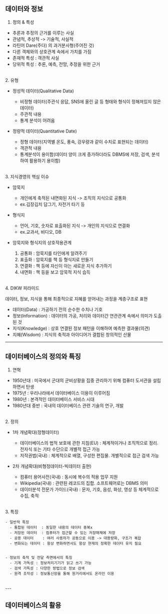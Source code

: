 ## 데이터와 정보
1. 정의 & 특성 <br>


  - 추론과 추정의 근거를 이루는 사실
  - 관념적, 추상적 -> 기술적, 사실적
  - 라틴어 Dare(주다) 의 과거분사형(주어진 것)
  - 다른 객체와의 상호관계 속에서 가치를 가짐
  - 존재적 특성 : 객관적 사실
  - 당위적 특성 : 추론, 예측, 전망, 추정을 위한 근거
<br>
2. 유형 <br>


  - 정성적 데이터(Qualitative Data)
    - 비정형 데이터(주관식 응답, SNS에 올린 글 등 형태와 형식이 정해져있지 않은 데이터)
    - 주관적 내용 
    - 통계 분석이 어려움             

  - 정량적 데이터(Quantitative Date)
    - 정형 데이터(지역별 온도, 풍속, 강우량과 같이 수치로 표현되는 데이터)
    - 객관적 내용
    - 통계분석이 용이함(데이터 양이 크게 증가하더라도 DBMS에 저장, 검색, 분석하여 활용하기 용이함)                
<br>
3. 지식경영의 핵심 이슈


  - 암묵지
    - 개인에게 축적된 내면화된 지식 -> 조직의 지식으로 공통화
    - ex.김장김치 담그기, 자전거 타기 등         

  - 형식지
    - 언어, 기호, 숫자로 표출화된 지식 -> 개인의 지식으로 연결화
    - ex.교과서, 비디오, DB            

  - 암묵지와 형식지의 상호작용관계
    1. 공통화 : 암묵지를 타인에게 알려주기
    2. 표출화 : 암묵지를 책 등 형식지로 만들기
    3. 연결화 : 책 등에 자신이 아는 새로운 지식 추가하기
    4. 내면화 : 책 등을 보고 암묵적 지식 습득            
   <br>
4. DIKW 피라미드

   
  데이터, 정보, 지식을 통해 최종적으로 지혜를 얻어내는 과정을 계층구조로 표현
  - 데이터(Data)      : 가공하기 전의 순수한 수치나 기호
  - 정보(Information) : 데이터의 가공, 처리와 데이터간 연관관계 속에서 의미가 도출된 것
  - 지식(Knowledge)   : 상호 연결된 정보 패턴을 이해하여 예측한 결과물(의견)
  - 지혜(Wisdom)      : 지식의 축적과 아이디어가 결합된 창의적인 산물              



---

## 데이터베이스의 정의와 특징
1. 연혁<br>


  - 1950년대 : 미국에서 군대의 군비상황을 집중 관리하기 위해 컴퓨터 도서관을 설립하면서 탄생
  - 1975년   : 우리나라에서 데이터베이스 이용이 이루어짐
  - 1980년   : 본격적인 데이터베이스 서비스 시대
  - 1980년대 중반 : 국내의 데이터베이스 관련 기술의 연구, 개발              
   <br>
2. 정의<br>


  - 1차 개념확대(정형데이터)
    - 데이터베이스의 법적 보호에 관한 지침(EU) : 체계적이거나 조직적으로 정리. 전자식 또는 기타 수단으로 개별적 접근 가능
    - 저작권법(국내) : 체계적으로 배열, 구성한 편집물. 개별적으로 접근 검색 가능               


  - 2차 개념확대(비형정데이터-빅데이터 출현)
    - 컴퓨터 용어사전(국내) : 동시에 복수의 적용 업무 지원
    - Wikipedia(국내) : 관련된 레코드의 집합. 소프트웨어로는 DBMS 의미
    - 데이터분석 전문가 가이드(국내) : 문자, 기호, 음성, 화상, 영상 등 체계적으로 수집, 축적            
   <br>
  3. 특징   <br>

  
    - 일반적 특징
      - 통합된 데이터  : 동일한 내용의 데이터 중복x
      - 저장된 데이터  : 컴퓨터가 접근할 수 있는 저장매체에 저장
      - 공용 데이터    : 여러 사용자가 공동으로 이용 -> 대용량화, 구조가 복잡
      - 변화되는 데이터 : 항상 변화하면서도 항상 현재의 정확한 데이터 유지 필요                 


    - 정보의 축적 및 전달 측면에서의 특징
      - 기계 가독성 : 정보처리기기가 읽고 쓰기 가능
      - 검색 가독성 : 다양한 방법으로 정보 검색
      - 원격 조작성 : 정보통신망을 통해 원거리에서도 온라인 이용                  
<br>
---

## 데이터베이스의 활용
